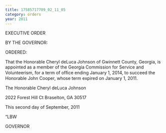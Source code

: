 ```yaml
---
title: 17585717709_02_11_05
category: orders
year: 2011
---
```

 

EXECUTIVE ORDER

BY THE GOVERNOR:

ORDERED:

That the Honorable Cheryl deLuca Johnson of Gwinnett County,
Georgia, is appointed as a member of the Georgia Commission for
Service and Volunteerism, for a term of ofﬁce ending January 1,
2014, to succeed the Honorable John Cooper, whose term expired
on January 1, 2011.

The Honorable Cheryl deLuca Johnson

2022 Forest Hill Ct
Braselton, GA 30517

This second day of September, 2011

“LBW

GOVERNOR

